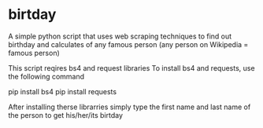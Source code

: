 # birtday
A simple python script that uses web scraping techniques to find out birthday and calculates of any famous person (any person on Wikipedia = famous person)

This script reqires bs4 and request libraries
To install bs4 and requests, use the following command

pip install bs4
pip install requests

After installing therse librarries simply type the first name and last name of the person to  get his/her/its birtday
